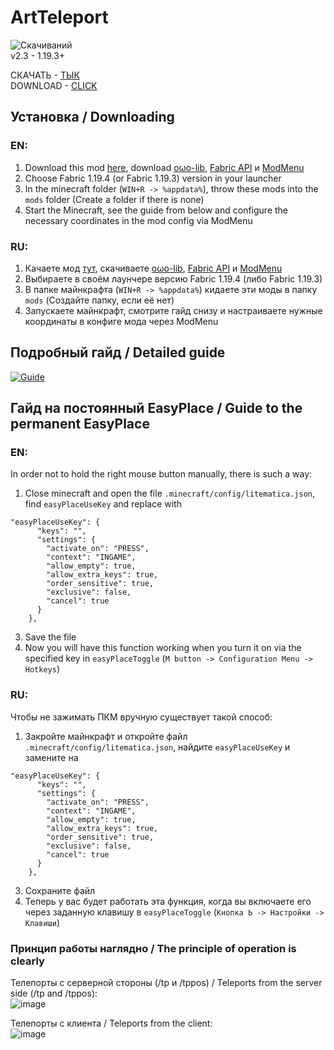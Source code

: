 # ArtTeleport
![Скачиваний](https://img.shields.io/github/downloads/FurnyGo/ArtTeleport/total?color=red&logo=github&style=for-the-badge)  
v2.3 - 1.19.3+  
  
  
СКАЧАТЬ - [ТЫК](https://github.com/FurnyGo/ArtTeleport/releases/download/v2.3/arttp-2.3.jar)  
DOWNLOAD - [CLICK](https://github.com/FurnyGo/ArtTeleport/releases/download/v2.3/arttp-2.3.jar)

## Установка / Downloading

### EN:
1. Download this mod [here](https://github.com/FurnyGo/ArtTeleport/releases/download/v2.3/arttp-2.3.jar), download [oωo-lib](https://modrinth.com/mod/owo-lib), [Fabric API](https://modrinth.com/mod/fabric-api) и [ModMenu](https://modrinth.com/mod/modmenu)  
2. Choose Fabric 1.19.4 (or Fabric 1.19.3) version in your launcher
3. In the minecraft folder (`WIN+R -> %appdata%`), throw these mods into the `mods` folder (Create a folder if there is none)
4. Start the Minecraft, see the guide from below and configure the necessary coordinates in the mod config via ModMenu

### RU:
1. Качаете мод [тут](https://github.com/FurnyGo/ArtTeleport/releases/download/v2.3/arttp-2.3.jar), скачиваете [oωo-lib](https://modrinth.com/mod/owo-lib), [Fabric API](https://modrinth.com/mod/fabric-api) и [ModMenu](https://modrinth.com/mod/modmenu)  
2. Выбираете в своём лаунчере версию Fabric 1.19.4 (либо Fabric 1.19.3)  
3. В папке майнкрафта (`WIN+R -> %appdata%`) кидаете эти моды в папку `mods` (Создайте папку, если её нет)  
4. Запускаете майнкрафт, смотрите гайд снизу и настраиваете нужные координаты в конфиге мода через ModMenu  

## Подробный гайд / Detailed guide
[![Guide](https://img.youtube.com/vi/LgUyZ-xPvmQ/hqdefault.jpg)](https://youtu.be/LgUyZ-xPvmQ)
## Гайд на постоянный EasyPlace / Guide to the permanent EasyPlace
### EN:
In order not to hold the right mouse button manually, there is such a way:
1. Close minecraft and open the file `.minecraft/config/litematica.json`, find `easyPlaceUseKey` and replace with 
```
"easyPlaceUseKey": {
      "keys": "",
      "settings": {
        "activate_on": "PRESS",
        "context": "INGAME",
        "allow_empty": true,
        "allow_extra_keys": true,
        "order_sensitive": true,
        "exclusive": false,
        "cancel": true
      }
    },
```  
3. Save the file  
4. Now you will have this function working when you turn it on via the specified key in `easyPlaceToggle` (`M button -> Configuration Menu -> Hotkeys`)  

### RU: 
Чтобы не зажимать ПКМ вручную существует такой способ:  
1. Закройте майнкрафт и откройте файл `.minecraft/config/litematica.json`, найдите `easyPlaceUseKey` и замените на  
```
"easyPlaceUseKey": {
      "keys": "",
      "settings": {
        "activate_on": "PRESS",
        "context": "INGAME",
        "allow_empty": true,
        "allow_extra_keys": true,
        "order_sensitive": true,
        "exclusive": false,
        "cancel": true
      }
    },
```  
3. Сохраните файл  
4. Теперь у вас будет работать эта функция, когда вы включаете его через заданную клавишу в `easyPlaceToggle` (`Кнопка Ь -> Настройки -> Клавиши`)  

### Принцип работы наглядно / The principle of operation is clearly

Телепорты с серверной стороны (/tp и /tppos) / Teleports from the server side (/tp and /tppos):  
![image](https://user-images.githubusercontent.com/68079109/224092446-659836d1-a40e-481c-982f-c7bac9ff6a52.png)  
  
Телепорты с клиента / Teleports from the client:  
![image](https://github.com/FurnyGo/ArtTeleport/assets/68079109/3cc1949c-aa16-4be9-a0d8-f7f9c7809e3e)  
